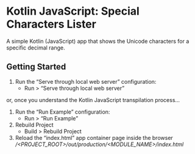 # Kotlin JavaScript: Special Characters Lister
A simple Kotlin (JavaScript) app that shows the Unicode characters for a specific decimal range.

## Getting Started

1. Run the “Serve through local web server” configuration:
	* Run > “Serve through local web server”

or, once you understand the Kotlin JavaScript transpilation process...

1. Run the “Run Example” configuration:
	* Run > “Run Example”
2. Rebuild Project
	* Build > Rebuild Project
3. Reload the “index.html” app container page inside the browser */<PROJECT_ROOT>/out/production/<MODULE_NAME>/index.html*

